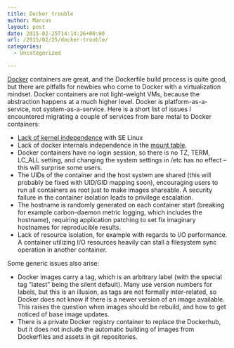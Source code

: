 ```yaml
---
title: Docker trouble
author: Marcus
layout: post
date: 2015-02-25T14:14:26+00:00
url: /2015/02/25/docker-trouble/
categories:
  - Uncategorized

---
```

[Docker][1] containers are great, and the Dockerfile build process is quite good, but there are pitfalls for newbies who come to Docker with a virtualization mindset. Docker containers are not light-weight VMs, because the abstraction happens at a much higher level. Docker is platform-as-a-service, not system-as-a-service. Here is a short list of issues I encountered migrating a couple of services from bare metal to Docker containers:

  * [Lack of kernel independence][2] with SE Linux
  * Lack of docker internals independence in the [mount table][3].
  * Docker containers have no login session, so there is no TZ, TERM, LC_ALL setting, and changing the system settings in /etc has no effect &#8211; this will surprise some users.
  * The UIDs of the container and the host system are shared (this will probably be fixed with UID/GID mapping soon), encouraging users to run all containers as root just to make images shareable. A security failure in the container isolation leads to privilege escalation.
  * The hostname is randomly generated on each container start (breaking for example carbon-daemon metric logging, which includes the hostname), requiring application patching to set fix imaginary hostnames for reproducible results.
  * Lack of resource isolation, for example with regards to I/O performance. A container utilizing I/O resources heavily can stall a filesystem sync operation in another container.

Some generic issues also arise:

  * Docker images carry a tag, which is an arbitrary label (with the special tag &#8220;latest&#8221; being the silent default). Many use version numbers for labels, but this is an illusion, as tags are not formally inter-related, so Docker does not know if there is a newer version of an image available. This raises the question when images should be rebuild, and how to get noticed of base image updates.
  * There is a private Docker registry container to replace the Dockerhub, but it does not include the automatic building of images from Dockerfiles and assets in git repositories.

 [1]: https://www.docker.io
 [2]: http://www.fewbytes.com/docker-selinux-and-the-myth-of-kernel-indipendence
 [3]: http://tracker.firebirdsql.org/browse/CORE-4624